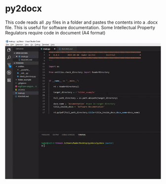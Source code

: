 # py2docx
This code reads all .py files in a folder and pastes the contents into a .docx file. This is useful for software documentation. Some Intellectual Property Regulators require code in document (A4 format)

![](ezgif.com-video-to-gif.gif)